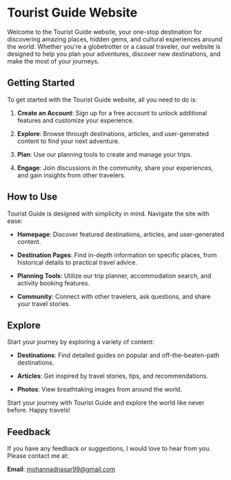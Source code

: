 # Tourist Guide Website

Welcome to the Tourist Guide website, your one-stop destination for discovering amazing places, hidden gems, and cultural experiences around the world. Whether you're a globetrotter or a casual traveler, our website is designed to help you plan your adventures, discover new destinations, and make the most of your journeys.


## Getting Started

To get started with the Tourist Guide website, all you need to do is:

1. **Create an Account**: Sign up for a free account to unlock additional features and customize your experience.

2. **Explore**: Browse through destinations, articles, and user-generated content to find your next adventure.

3. **Plan**: Use our planning tools to create and manage your trips.

4. **Engage**: Join discussions in the community, share your experiences, and gain insights from other travelers.

## How to Use

Tourist Guide is designed with simplicity in mind. Navigate the site with ease:

- **Homepage**: Discover featured destinations, articles, and user-generated content.

- **Destination Pages**: Find in-depth information on specific places, from historical details to practical travel advice.

- **Planning Tools**: Utilize our trip planner, accommodation search, and activity booking features.

- **Community**: Connect with other travelers, ask questions, and share your travel stories.

## Explore

Start your journey by exploring a variety of content:

- **Destinations**: Find detailed guides on popular and off-the-beaten-path destinations.

- **Articles**: Get inspired by travel stories, tips, and recommendations.

- **Photos**: View breathtaking images from around the world.



Start your journey with Tourist Guide and explore the world like never before. Happy travels!


  <h2>Feedback</h2>
    <p>If you have any feedback or suggestions, I would love to hear from you. Please contact me at:</p>
    <p><strong>Email</strong>: <a href="mailto:mohannadnasar99@gmail.com">mohannadnasar99@gmail.com</a></p>
